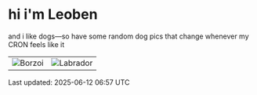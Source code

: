 # hi i'm Leoben

and i like dogs—so have some random dog pics that change whenever my CRON feels like it

|  |  |
|--------|----------|
| ![Borzoi](https://random-dog-vercel.vercel.app/api/random-borzoi?v=1749711463) | ![Labrador](https://random-dog-vercel.vercel.app/api/random-labrador?v=1749711463) |

Last updated: 2025-06-12 06:57 UTC
